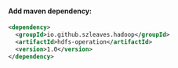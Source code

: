 #### Add maven dependency:
```xml
<dependency>
  <groupId>io.github.szleaves.hadoop</groupId>
  <artifactId>hdfs-operation</artifactId>
  <version>1.0</version>
</dependency>
```